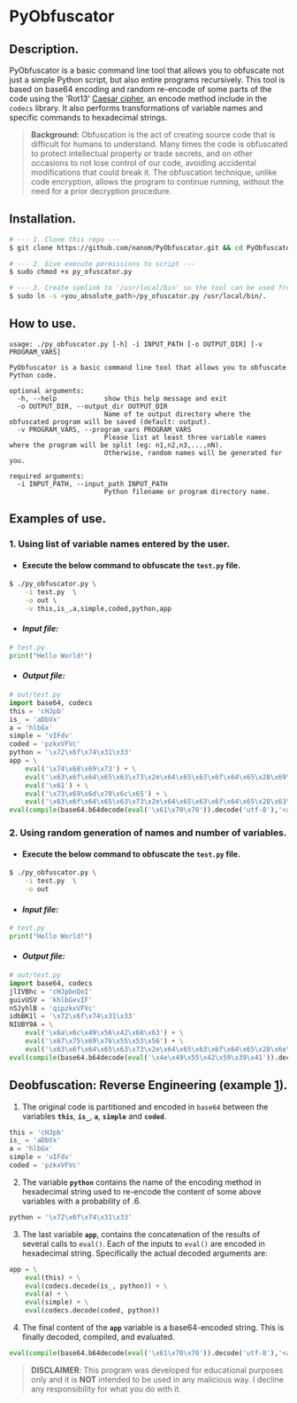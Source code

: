 # PyObfuscator

## Description.
PyObfuscator is a basic command line tool that allows you to obfuscate not just a simple Python script, but also entire programs recursively. This tool is based on base64 encoding and random re-encode of some parts of the code using the 'Rot13' [Caesar cipher](https://en.wikipedia.org/wiki/ROT13), an encode method include in the `codecs` library. It also performs transformations of variable names and specific commands to hexadecimal strings.

> **Background:** Obfuscation is the act of creating source code that is difficult for humans to understand. Many times the code is obfuscated to protect intellectual property or trade secrets, and on other occasions to not lose control of our code, avoiding accidental modifications that could break it.
The obfuscation technique, unlike code encryption, allows the program to continue running, without the need for a prior decryption procedure.

## Installation.
```bash
# --- 1. Clone this repo ---
$ git clone https://github.com/nanom/PyObfuscator.git && cd PyObfuscator 

# --- 2. Give execute permissions to script ---
$ sudo chmod +x py_ofuscator.py

# --- 3. Create symlink to '/usr/local/bin' so the tool can be used from anywhere ---
$ sudo ln -s <you_absolute_path>/py_ofuscator.py /usr/local/bin/.
```
## How to use.
```shell
usage: ./py_obfuscator.py [-h] -i INPUT_PATH [-o OUTPUT_DIR] [-v PROGRAM_VARS]

PyObfuscator is a basic command line tool that allows you to obfuscate Python code.

optional arguments:
  -h, --help            show this help message and exit
  -o OUTPUT_DIR, --output_dir OUTPUT_DIR
                        Name of te output directory where the obfuscated program will be saved (default: output).
  -v PROGRAM_VARS, --program_vars PROGRAM_VARS
                        Please list at least three variable names where the program will be split (eg: n1,n2,n3,...,nN).
                        Otherwise, random names will be generated for you.

required arguments:
  -i INPUT_PATH, --input_path INPUT_PATH
                        Python filename or program directory name.
```

## Examples of use.
### 1. Using list of variable names entered by the user.

* #### Execute the below command to obfuscate the `test.py` file.
```bash
$ ./py_obfuscator.py \
    -i test.py  \
    -o out \
    -v this,is_,a,simple,coded,python,app
```
* #### *Input file:*
```python
# test.py
print("Hello World!")
```

* #### *Output file:*
```python
# out/test.py
import base64, codecs 
this = 'cHJpb'
is_ = 'aDbVx'
a = 'hlbGx'
simple = 'vIFdv'
coded = 'pzkxVFVc'
python = '\x72\x6f\x74\x31\x33' 
app = \
	eval('\x74\x68\x69\x73') + \
	eval('\x63\x6f\x64\x65\x63\x73\x2e\x64\x65\x63\x6f\x64\x65\x28\x69\x73\x5f\x2c\x70\x79\x74\x68\x6f\x6e\x29') + \
	eval('\x61') + \
	eval('\x73\x69\x6d\x70\x6c\x65') + \
	eval('\x63\x6f\x64\x65\x63\x73\x2e\x64\x65\x63\x6f\x64\x65\x28\x63\x6f\x64\x65\x64\x2c\x70\x79\x74\x68\x6f\x6e\x29')
eval(compile(base64.b64decode(eval('\x61\x70\x70')).decode('utf-8'),'<app>', 'exec'))
```

### 2. Using random generation of names and number of variables.
* #### Execute the below command to obfuscate the `test.py` file.
```bash
$ ./py_obfuscator.py \
    -i test.py  \
    -o out
```
* #### *Input file:*
```python
# test.py
print("Hello World!")
```

* #### *Output file:*
```python
# out/test.py
import base64, codecs 
jlIVBhc = 'cHJpbnQoI'
guivUSV = 'khlbGxvIF'
nSJyhlB = 'qipzkxVFVc'
idbBK1l = '\x72\x6f\x74\x31\x33' 
NIUBY9A = \
	eval('\x6a\x6c\x49\x56\x42\x68\x63') + \
	eval('\x67\x75\x69\x76\x55\x53\x56') + \
	eval('\x63\x6f\x64\x65\x63\x73\x2e\x64\x65\x63\x6f\x64\x65\x28\x6e\x53\x4a\x79\x68\x6c\x42\x2c\x69\x64\x62\x42\x4b\x31\x6c\x29')
eval(compile(base64.b64decode(eval('\x4e\x49\x55\x42\x59\x39\x41')).decode('utf-8'),'<app>', 'exec'))
```

## Deobfuscation: Reverse Engineering (example [1](#1-using-list-of-variable-names-entered-by-the-user)).
1. The original code is partitioned and encoded in `base64` between the variables **`this`**, **`is_`**, **`a`**, **`simple`** and  **`coded`**.
```python
this = 'cHJpb'
is_ = 'aDbVx'
a = 'hlbGx'
simple = 'vIFdv'
coded = 'pzkxVFVc'
```
2. The variable **`python`** contains the name of the encoding method in hexadecimal string used to re-encode the content of some above variables with a probability of .6.
```python
python = '\x72\x6f\x74\x31\x33'
```
3. The last variable **`app`**, contains the concatenation of the results of several calls to `eval()`. Each of the inputs to `eval()` are encoded in hexadecimal string.  Specifically the actual decoded arguments are:
```python
app = \
    eval(this) + \
    eval(codecs.decode(is_, python)) + \
    eval(a) + \
    eval(simple) + \
    eval(codecs.decode(coded, python))
```

4. The final content of the **`app`** variable is a base64-encoded string. This is finally decoded, compiled, and evaluated.
```python
eval(compile(base64.b64decode(eval('\x61\x70\x70')).decode('utf-8'),'<app>', 'exec'))
```

> **DISCLAIMER**: This program was developed for educational purposes only and it is **NOT** intended to be used in any malicious way. I decline any responsibility for what you do with it.
